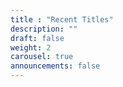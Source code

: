 ```yaml
---
title : "Recent Titles"
description: ""
draft: false
weight: 2
carousel: true
announcements: false
---
```

